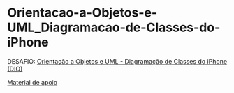 # Orientacao-a-Objetos-e-UML_Diagramacao-de-Classes-do-iPhone
DESAFIO: [Orientação a Objetos e UML - Diagramação de Classes do iPhone (DIO)](https://github.com/digitalinnovationone/trilha-java-basico/tree/main/desafios/poo)

[Material de apoio](https://glysns.gitbook.io/java-basico/programacao-orientada-a-objetos/uml)

